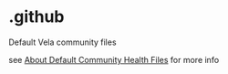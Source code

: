 # .github
Default Vela community files 

see [About Default Community Health Files](https://help.github.com/en/github/building-a-strong-community/creating-a-default-community-health-file-for-your-organization#about-default-community-health-files) for more info
